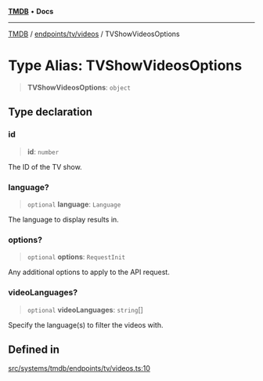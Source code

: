 [**TMDB**](../../../../README.md) • **Docs**

***

[TMDB](../../../../README.md) / [endpoints/tv/videos](../README.md) / TVShowVideosOptions

# Type Alias: TVShowVideosOptions

> **TVShowVideosOptions**: `object`

## Type declaration

### id

> **id**: `number`

The ID of the TV show.

### language?

> `optional` **language**: `Language`

The language to display results in.

### options?

> `optional` **options**: `RequestInit`

Any additional options to apply to the API request.

### videoLanguages?

> `optional` **videoLanguages**: `string`[]

Specify the language(s) to filter the videos with.

## Defined in

[src/systems/tmdb/endpoints/tv/videos.ts:10](https://github.com/Norviah/media-hub/blob/e3dc67aa1738d9ad44e6a4419ef7e26de86e1452/src/systems/tmdb/endpoints/tv/videos.ts#L10)
